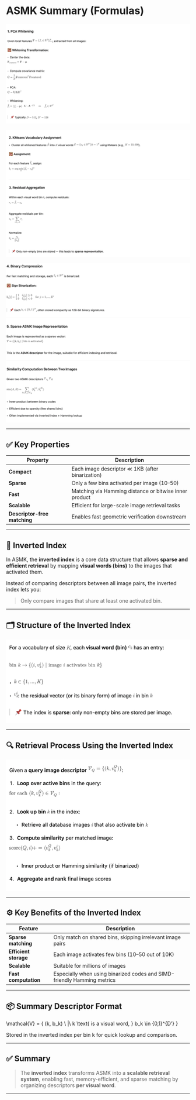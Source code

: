 # ASMK Summary (Formulas)

![image.png](images/ASMK%20Summary%20(Formulas)%2022c71bdab3cf80349911da4922bb3050/image.png)

![image.png](images/ASMK%20Summary%20(Formulas)%2022c71bdab3cf80349911da4922bb3050/image%201.png)

![image.png](images/ASMK%20Summary%20(Formulas)%2022c71bdab3cf80349911da4922bb3050/image%202.png)

---

## **✅ Key Properties**

| **Property** | **Description** |
| --- | --- |
| **Compact** | Each image descriptor ≪ 1KB (after binarization) |
| **Sparse** | Only a few bins activated per image (10–50) |
| **Fast** | Matching via Hamming distance or bitwise inner product |
| **Scalable** | Efficient for large-scale image retrieval tasks |
| **Descriptor-free matching** | Enables fast geometric verification downstream |

---

## **🔁 Inverted Index**

In ASMK, the **inverted index** is a core data structure that allows **sparse and efficient retrieval** by mapping **visual words (bins)** to the images that activated them.

Instead of comparing descriptors between all image pairs, the inverted index lets you:

> Only compare images that share at least one activated bin.
> 

---

## **🗂 Structure of the Inverted Index**

![image.png](images/ASMK%20Summary%20(Formulas)%2022c71bdab3cf80349911da4922bb3050/image%203.png)

---

## **🔍 Retrieval Process Using the Inverted Index**

![image.png](images/ASMK%20Summary%20(Formulas)%2022c71bdab3cf80349911da4922bb3050/image%204.png)

---

## **⚙️ Key Benefits of the Inverted Index**

| **Feature** | **Description** |
| --- | --- |
| **Sparse matching** | Only match on shared bins, skipping irrelevant image pairs |
| **Efficient storage** | Each image activates few bins (10–50 out of 10K) |
| **Scalable** | Suitable for millions of images |
| **Fast computation** | Especially when using binarized codes and SIMD-friendly Hamming metrics |

---

## **📦 Summary Descriptor Format**

\mathcal{V} = \{ (k, b_k) \ |\ k \text{ is a visual word, } b_k \in \{0,1\}^{D’} \}

Stored in the inverted index per bin k for quick lookup and comparison.

---

## **✅ Summary**

> The **inverted index** transforms ASMK into a **scalable retrieval system**, enabling fast, memory-efficient, and sparse matching by organizing descriptors **per visual word**.
> 

---
